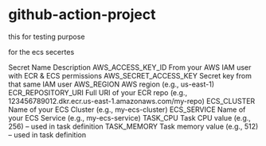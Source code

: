 # github-action-project
this for testing purpose 

for the ecs secertes 


Secret Name	Description
AWS_ACCESS_KEY_ID	From your AWS IAM user with ECR & ECS permissions
AWS_SECRET_ACCESS_KEY	Secret key from that same IAM user
AWS_REGION	AWS region (e.g., us-east-1)
ECR_REPOSITORY_URI	Full URI of your ECR repo (e.g., 123456789012.dkr.ecr.us-east-1.amazonaws.com/my-repo)
ECS_CLUSTER	Name of your ECS Cluster (e.g., my-ecs-cluster)
ECS_SERVICE	Name of your ECS Service (e.g., my-ecs-service)
TASK_CPU	Task CPU value (e.g., 256) – used in task definition
TASK_MEMORY	Task memory value (e.g., 512) – used in task definition


